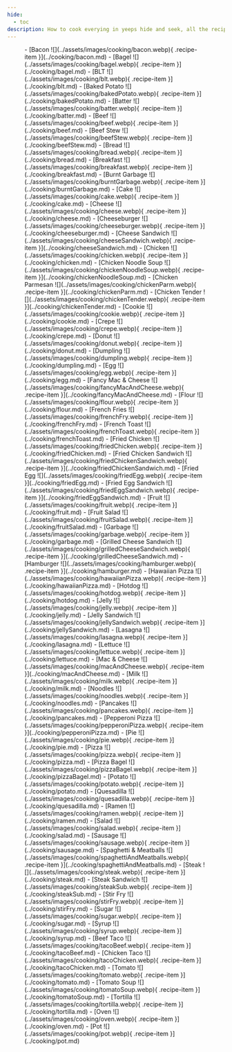 ```yaml
---
hide:
  - toc
description: How to cook everying in yeeps hide and seek, all the recipes in yeeps hide and seek
---
```


<figure markdown="1">

<div class="grid cards three-grid" markdown>
- [Bacon ![](../assets/images/cooking/bacon.webp){ .recipe-item }](../cooking/bacon.md)  
- [Bagel ![](../assets/images/cooking/bagel.webp){ .recipe-item }](../cooking/bagel.md)  
- [BLT ![](../assets/images/cooking/blt.webp){ .recipe-item }](../cooking/blt.md)  
- [Baked Potato ![](../assets/images/cooking/bakedPotato.webp){ .recipe-item }](../cooking/bakedPotato.md)  
- [Batter ![](../assets/images/cooking/batter.webp){ .recipe-item }](../cooking/batter.md)  
- [Beef ![](../assets/images/cooking/beef.webp){ .recipe-item }](../cooking/beef.md)  
- [Beef Stew ![](../assets/images/cooking/beefStew.webp){ .recipe-item }](../cooking/beefStew.md)  
- [Bread ![](../assets/images/cooking/bread.webp){ .recipe-item }](../cooking/bread.md)  
- [Breakfast ![](../assets/images/cooking/breakfast.webp){ .recipe-item }](../cooking/breakfast.md)  
- [Burnt Garbage ![](../assets/images/cooking/burntGarbage.webp){ .recipe-item }](../cooking/burntGarbage.md)  
- [Cake ![](../assets/images/cooking/cake.webp){ .recipe-item }](../cooking/cake.md)  
- [Cheese ![](../assets/images/cooking/cheese.webp){ .recipe-item }](../cooking/cheese.md)  
- [Cheeseburger ![](../assets/images/cooking/cheeseburger.webp){ .recipe-item }](../cooking/cheeseburger.md)  
- [Cheese Sandwich ![](../assets/images/cooking/cheeseSandwich.webp){ .recipe-item }](../cooking/cheeseSandwich.md)  
- [Chicken ![](../assets/images/cooking/chicken.webp){ .recipe-item }](../cooking/chicken.md)  
- [Chicken Noodle Soup ![](../assets/images/cooking/chickenNoodleSoup.webp){ .recipe-item }](../cooking/chickenNoodleSoup.md)  
- [Chicken Parmesan ![](../assets/images/cooking/chickenParm.webp){ .recipe-item }](../cooking/chickenParm.md)  
- [Chicken Tender ![](../assets/images/cooking/chickenTender.webp){ .recipe-item }](../cooking/chickenTender.md)  
- [Cookie ![](../assets/images/cooking/cookie.webp){ .recipe-item }](../cooking/cookie.md)  
- [Crepe ![](../assets/images/cooking/crepe.webp){ .recipe-item }](../cooking/crepe.md)  
- [Donut ![](../assets/images/cooking/donut.webp){ .recipe-item }](../cooking/donut.md)  
- [Dumpling ![](../assets/images/cooking/dumpling.webp){ .recipe-item }](../cooking/dumpling.md)  
- [Egg ![](../assets/images/cooking/egg.webp){ .recipe-item }](../cooking/egg.md)  
- [Fancy Mac & Cheese ![](../assets/images/cooking/fancyMacAndCheese.webp){ .recipe-item }](../cooking/fancyMacAndCheese.md)  
- [Flour ![](../assets/images/cooking/flour.webp){ .recipe-item }](../cooking/flour.md)  
- [French Fries ![](../assets/images/cooking/frenchFry.webp){ .recipe-item }](../cooking/frenchFry.md)  
- [French Toast ![](../assets/images/cooking/frenchToast.webp){ .recipe-item }](../cooking/frenchToast.md)  
- [Fried Chicken ![](../assets/images/cooking/friedChicken.webp){ .recipe-item }](../cooking/friedChicken.md)  
- [Fried Chicken Sandwich ![](../assets/images/cooking/friedChickenSandwich.webp){ .recipe-item }](../cooking/friedChickenSandwich.md)  
- [Fried Egg ![](../assets/images/cooking/friedEgg.webp){ .recipe-item }](../cooking/friedEgg.md)  
- [Fried Egg Sandwich ![](../assets/images/cooking/friedEggSandwich.webp){ .recipe-item }](../cooking/friedEggSandwich.md)  
- [Fruit ![](../assets/images/cooking/fruit.webp){ .recipe-item }](../cooking/fruit.md)  
- [Fruit Salad ![](../assets/images/cooking/fruitSalad.webp){ .recipe-item }](../cooking/fruitSalad.md)  
- [Garbage ![](../assets/images/cooking/garbage.webp){ .recipe-item }](../cooking/garbage.md)  
- [Grilled Cheese Sandwich ![](../assets/images/cooking/grilledCheeseSandwich.webp){ .recipe-item }](../cooking/grilledCheeseSandwich.md)  
- [Hamburger ![](../assets/images/cooking/hamburger.webp){ .recipe-item }](../cooking/hamburger.md)  
- [Hawaiian Pizza ![](../assets/images/cooking/hawaiianPizza.webp){ .recipe-item }](../cooking/hawaiianPizza.md)  
- [Hotdog ![](../assets/images/cooking/hotdog.webp){ .recipe-item }](../cooking/hotdog.md)  
- [Jelly ![](../assets/images/cooking/jelly.webp){ .recipe-item }](../cooking/jelly.md)  
- [Jelly Sandwich ![](../assets/images/cooking/jellySandwich.webp){ .recipe-item }](../cooking/jellySandwich.md)  
- [Lasagna ![](../assets/images/cooking/lasagna.webp){ .recipe-item }](../cooking/lasagna.md)  
- [Lettuce ![](../assets/images/cooking/lettuce.webp){ .recipe-item }](../cooking/lettuce.md)  
- [Mac & Cheese ![](../assets/images/cooking/macAndCheese.webp){ .recipe-item }](../cooking/macAndCheese.md)  
- [Milk ![](../assets/images/cooking/milk.webp){ .recipe-item }](../cooking/milk.md)  
- [Noodles ![](../assets/images/cooking/noodles.webp){ .recipe-item }](../cooking/noodles.md)  
- [Pancakes ![](../assets/images/cooking/pancakes.webp){ .recipe-item }](../cooking/pancakes.md)  
- [Pepperoni Pizza ![](../assets/images/cooking/pepperoniPizza.webp){ .recipe-item }](../cooking/pepperoniPizza.md)  
- [Pie ![](../assets/images/cooking/pie.webp){ .recipe-item }](../cooking/pie.md)  
- [Pizza ![](../assets/images/cooking/pizza.webp){ .recipe-item }](../cooking/pizza.md)  
- [Pizza Bagel ![](../assets/images/cooking/pizzaBagel.webp){ .recipe-item }](../cooking/pizzaBagel.md)  
- [Potato ![](../assets/images/cooking/potato.webp){ .recipe-item }](../cooking/potato.md)  
- [Quesadilla ![](../assets/images/cooking/quesadilla.webp){ .recipe-item }](../cooking/quesadilla.md)  
- [Ramen ![](../assets/images/cooking/ramen.webp){ .recipe-item }](../cooking/ramen.md)  
- [Salad ![](../assets/images/cooking/salad.webp){ .recipe-item }](../cooking/salad.md)  
- [Sausage ![](../assets/images/cooking/sausage.webp){ .recipe-item }](../cooking/sausage.md)  
- [Spaghetti & Meatballs ![](../assets/images/cooking/spaghettiAndMeatballs.webp){ .recipe-item }](../cooking/spaghettiAndMeatballs.md)  
- [Steak ![](../assets/images/cooking/steak.webp){ .recipe-item }](../cooking/steak.md)  
- [Steak Sandwich ![](../assets/images/cooking/steakSub.webp){ .recipe-item }](../cooking/steakSub.md)  
- [Stir Fry ![](../assets/images/cooking/stirFry.webp){ .recipe-item }](../cooking/stirFry.md)  
- [Sugar ![](../assets/images/cooking/sugar.webp){ .recipe-item }](../cooking/sugar.md)  
- [Syrup ![](../assets/images/cooking/syrup.webp){ .recipe-item }](../cooking/syrup.md)  
- [Beef Taco ![](../assets/images/cooking/tacoBeef.webp){ .recipe-item }](../cooking/tacoBeef.md)  
- [Chicken Taco ![](../assets/images/cooking/tacoChicken.webp){ .recipe-item }](../cooking/tacoChicken.md)  
- [Tomato ![](../assets/images/cooking/tomato.webp){ .recipe-item }](../cooking/tomato.md)  
- [Tomato Soup ![](../assets/images/cooking/tomatoSoup.webp){ .recipe-item }](../cooking/tomatoSoup.md)  
- [Tortilla ![](../assets/images/cooking/tortilla.webp){ .recipe-item }](../cooking/tortilla.md)  
- [Oven ![](../assets/images/cooking/oven.webp){ .recipe-item }](../cooking/oven.md)  
- [Pot ![](../assets/images/cooking/pot.webp){ .recipe-item }](../cooking/pot.md)  
</div>

</figure>